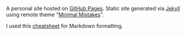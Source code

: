 A personal site hosted on [GitHub Pages](https://pages.github.com). Static site generated via [Jekyll](https://jekyllrb.com/) using remote theme "[Minimal Mistakes](https://github.com/mmistakes/minimal-mistakes)".

I used this [cheatsheet](https://github.com/adam-p/markdown-here/wiki/Markdown-Cheatsheet) for Markdown formatting.
